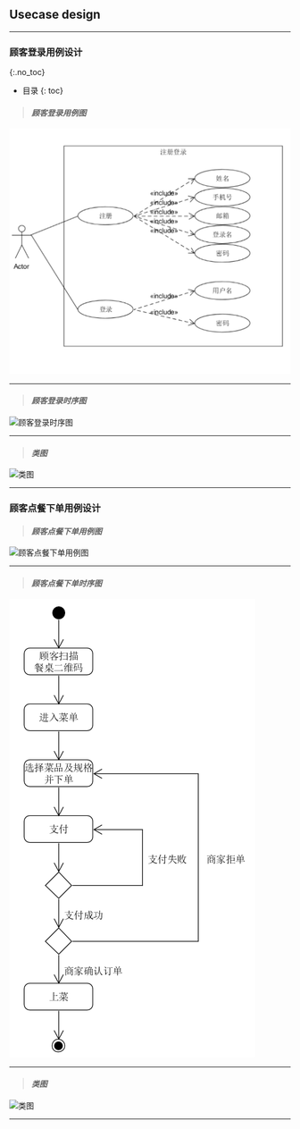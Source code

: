 

## Usecase design
- - -
### 顾客登录用例设计
{:.no_toc}

* 目录
{: toc}

> #### ***顾客登录用例图***

![顾客登录用例图](pictures/注册登录.png)

* * *

> #### ***顾客登录时序图***

![顾客登录时序图](UsercaseDiagram/UsercaseDiagramIMG/注册用例图.png)

- - -

> #### ***类图***

![类图](UsercaseDiagram/UsercaseDiagramIMG/用例图.png)

_ _ _

### 顾客点餐下单用例设计

> #### ***顾客点餐下单用例图***

![顾客点餐下单用例图](UsercaseDiagram/UsercaseDiagramIMG/点餐.png)

* * *

> #### ***顾客点餐下单时序图***

![顾客点餐下单时序图](UseCases/UseCaseIMG/点餐活动图.png)

- - -

> #### ***类图***

![类图](UsercaseDiagram/UsercaseDiagramIMG/用例图.png)
_ _ _
